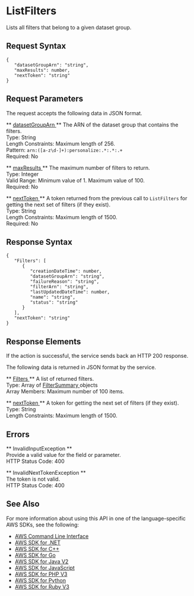 # ListFilters<a name="API_ListFilters"></a>

Lists all filters that belong to a given dataset group\.

## Request Syntax<a name="API_ListFilters_RequestSyntax"></a>

```
{
   "datasetGroupArn": "string",
   "maxResults": number,
   "nextToken": "string"
}
```

## Request Parameters<a name="API_ListFilters_RequestParameters"></a>

The request accepts the following data in JSON format\.

 ** [ datasetGroupArn ](#API_ListFilters_RequestSyntax) **   <a name="personalize-ListFilters-request-datasetGroupArn"></a>
The ARN of the dataset group that contains the filters\.  
Type: String  
Length Constraints: Maximum length of 256\.  
Pattern: `arn:([a-z\d-]+):personalize:.*:.*:.+`   
Required: No

 ** [ maxResults ](#API_ListFilters_RequestSyntax) **   <a name="personalize-ListFilters-request-maxResults"></a>
The maximum number of filters to return\.  
Type: Integer  
Valid Range: Minimum value of 1\. Maximum value of 100\.  
Required: No

 ** [ nextToken ](#API_ListFilters_RequestSyntax) **   <a name="personalize-ListFilters-request-nextToken"></a>
A token returned from the previous call to `ListFilters` for getting the next set of filters \(if they exist\)\.  
Type: String  
Length Constraints: Maximum length of 1500\.  
Required: No

## Response Syntax<a name="API_ListFilters_ResponseSyntax"></a>

```
{
   "Filters": [ 
      { 
         "creationDateTime": number,
         "datasetGroupArn": "string",
         "failureReason": "string",
         "filterArn": "string",
         "lastUpdatedDateTime": number,
         "name": "string",
         "status": "string"
      }
   ],
   "nextToken": "string"
}
```

## Response Elements<a name="API_ListFilters_ResponseElements"></a>

If the action is successful, the service sends back an HTTP 200 response\.

The following data is returned in JSON format by the service\.

 ** [ Filters ](#API_ListFilters_ResponseSyntax) **   <a name="personalize-ListFilters-response-Filters"></a>
A list of returned filters\.  
Type: Array of [ FilterSummary ](API_FilterSummary.md) objects  
Array Members: Maximum number of 100 items\.

 ** [ nextToken ](#API_ListFilters_ResponseSyntax) **   <a name="personalize-ListFilters-response-nextToken"></a>
A token for getting the next set of filters \(if they exist\)\.  
Type: String  
Length Constraints: Maximum length of 1500\.

## Errors<a name="API_ListFilters_Errors"></a>

 ** InvalidInputException **   
Provide a valid value for the field or parameter\.  
HTTP Status Code: 400

 ** InvalidNextTokenException **   
The token is not valid\.  
HTTP Status Code: 400

## See Also<a name="API_ListFilters_SeeAlso"></a>

For more information about using this API in one of the language\-specific AWS SDKs, see the following:
+  [ AWS Command Line Interface](https://docs.aws.amazon.com/goto/aws-cli/personalize-2018-05-22/ListFilters) 
+  [ AWS SDK for \.NET](https://docs.aws.amazon.com/goto/DotNetSDKV3/personalize-2018-05-22/ListFilters) 
+  [ AWS SDK for C\+\+](https://docs.aws.amazon.com/goto/SdkForCpp/personalize-2018-05-22/ListFilters) 
+  [ AWS SDK for Go](https://docs.aws.amazon.com/goto/SdkForGoV1/personalize-2018-05-22/ListFilters) 
+  [ AWS SDK for Java V2](https://docs.aws.amazon.com/goto/SdkForJavaV2/personalize-2018-05-22/ListFilters) 
+  [ AWS SDK for JavaScript](https://docs.aws.amazon.com/goto/AWSJavaScriptSDK/personalize-2018-05-22/ListFilters) 
+  [ AWS SDK for PHP V3](https://docs.aws.amazon.com/goto/SdkForPHPV3/personalize-2018-05-22/ListFilters) 
+  [ AWS SDK for Python](https://docs.aws.amazon.com/goto/boto3/personalize-2018-05-22/ListFilters) 
+  [ AWS SDK for Ruby V3](https://docs.aws.amazon.com/goto/SdkForRubyV3/personalize-2018-05-22/ListFilters) 
